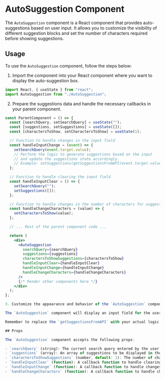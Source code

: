 # AutoSuggestion Component

The `AutoSuggestion` component is a React component that provides auto-suggestions based on user input. It allows you to customize the visibility of different suggestion blocks and set the number of characters required before showing suggestions.

## Usage

To use the `AutoSuggestion` component, follow the steps below:

1. Import the component into your React component where you want to display the auto-suggestion box.

```jsx
import React, { useState } from "react";
import AutoSuggestion from "./AutoSuggestion";
```

2. Prepare the suggestions data and handle the necessary callbacks in your parent component.

```jsx
const ParentComponent = () => {
  const [searchQuery, setSearchQuery] = useState("");
  const [suggestions, setSuggestions] = useState([]);
  const [charactersToShow, setCharactersToShow] = useState(1);

  // Function to handle changes in the input field
  const handleInputChange = (event) => {
    setSearchQuery(event.target.value);
    // Perform the logic to generate suggestions based on the input
    // and update the suggestions state accordingly.
    // Example: setSuggestions(getSuggestionsFromAPI(event.target.value));
  };

  // Function to handle clearing the input field
  const handleInputClear = () => {
    setSearchQuery("");
    setSuggestions([]);
  };

  // Function to handle changes in the number of characters for suggestions
  const handleChangeCharacters = (value) => {
    setCharactersToShow(value);
  };

  // ... Rest of the parent component code ...

  return (
    <div>
      <AutoSuggestion
        searchQuery={searchQuery}
        suggestions={suggestions}
        charactersToShowSuggestions={charactersToShow}
        handleInputClear={handleInputClear}
        handleInputChange={handleInputChange}
        handleChangeCharacters={handleChangeCharacters}
      />
      {/* Render other components here */}
    </div>
  );
};

3. Customize the appearance and behavior of the `AutoSuggestion` component using the provided props and styles.

The `AutoSuggestion` component will display an input field for the user to enter their search query. As the user types, suggestions will be generated based on the input and displayed in the suggestion box. The user can control which types of suggestions (suggestionTerm, collection, product) are visible and set the number of characters required before showing suggestions.

Remember to replace the `getSuggestionsFromAPI` with your actual logic for fetching suggestions based on user input.

## Props

The `AutoSuggestion` component accepts the following props:

- `searchQuery` (string): The current search query entered by the user.
- `suggestions` (array): An array of suggestions to be displayed in the suggestion box.
- `charactersToShowSuggestions` (number, default: 1): The number of characters required before showing suggestions.
- `handleInputClear` (function): A callback function to handle clearing the input field.
- `handleInputChange` (function): A callback function to handle changes in the input field.
- `handleChangeCharacters` (function): A callback function to handle changes in the number of characters required before showing suggestions.